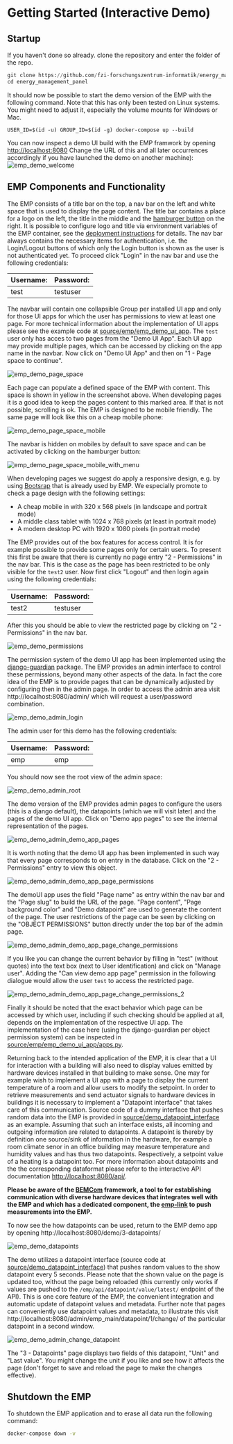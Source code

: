 # Getting Started (Interactive Demo)

## Startup

If you haven't done so already. clone the repository and enter the folder of the repo.

```python
git clone https://github.com/fzi-forschungszentrum-informatik/energy_management_panel.git
cd energy_management_panel
```

It should now be possible to start the demo version of the EMP with the following command. Note that this has only been tested on Linux systems. You might need to adjust it, especially the volume mounts for Windows or Mac.

```
USER_ID=$(id -u) GROUP_ID=$(id -g) docker-compose up --build
```

You can now inspect a demo UI build with the EMP framwork by opening [http://localhost:8080](http://localhost:8080) Change the URL of this and all later occurrences accordingly if you have launched the demo on another machine):
![emp_demo_welcome](./imgs/emp_demo_welcome.png)

## EMP Components and Functionality

The EMP consists of a title bar on the top, a nav bar on the left and white space that is used to display the page content. The title bar contains a place for a logo on the left, the title in the middle and the [hamburger button](https://en.wikipedia.org/wiki/Hamburger_button) on the right. It is possible to configure logo and title via environment variables of the EMP container,  see the [deployment  instructions](./Deployment.md) for details. The nav bar always contains the necessary items for authentication, i.e. the Login/Logout buttons of which only the Login button is shown as the user is not authenticated yet. To proceed click "Login" in the nav bar and use the following credentials:

| Username: | Password: |
| --------- | --------- |
| test      | testuser  |

The navbar will contain one collapsible Group per installed UI app and only for those UI apps for which the user has permissions to view at least one page. For more technical information about the implementation of UI apps please see the example code at [source/emp/emp_demo_ui_app](../source/emp/emp_demo_ui_app/). The `test`  user only has acces to two pages from the "Demo UI App". Each UI app may provide multiple pages, which can be accessed by clicking on the app name in the navbar. Now click on "Demo UI App" and then on "1 - Page space to continue".

![emp_demo_page_space](./imgs/emp_demo_page_space.png)

Each page can populate a defined space of the EMP with content. This space is shown in yellow in the screenshot above. When developing pages it is a good idea to keep the pages content to this marked area. If that is not possible, scrolling is ok. 
The EMP is designed to be mobile friendly. The same page will look like this on a cheap mobile phone:

<img src="./imgs/emp_demo_page_space_mobile.png" alt="emp_demo_page_space_mobile"/>

The navbar is hidden on mobiles by default to save space and can be activated by clicking on the hamburger button:

<img src="./imgs/emp_demo_page_space_mobile_with_menu.png" alt="emp_demo_page_space_mobile_with_menu"/>

When developing pages we suggest do apply a responsive design, e.g. by using [Bootsrap](https://github.com/twbs/bootstrap) that is already used by EMP. We especially promote to check a page design with the following settings:

* A cheap mobile in with 320 x 568 pixels (in landscape and portrait mode)
* A middle class tablet with 1024 x 768 pixels (at least in portrait mode)
* A modern desktop PC with 1920 x 1080 pixels (in portrait mode)

The EMP provides out of the box features for access control. It is for example possible to provide some pages only for certain users. To present this first be aware that there is currently no page entry "2 - Permissions" in the nav bar. This is the case as the page has been restricted to be only visible for the `test2` user. Now first click "Logout" and then login again using the following credentials:

| Username: | Password: |
| --------- | ---- |
| test2 | testuser |

After this you should be able to view the restricted page by clicking on "2 - Permissions" in the nav bar.

![emp_demo_permissions](./imgs/emp_demo_permissions.png)

The permission system of the demo UI app has been implemented using the [django-guardian](https://github.com/django-guardian/django-guardian) package. The EMP provides an admin interface to control these permissions, beyond many other aspects of the data. In fact the core idea of the EMP is to provide pages that can be dynamically adjusted by configuring then in the admin page. In order to access the admin area visit http://localhost:8080/admin/ which will request a user/password combination.

![emp_demo_admin_login](./imgs/emp_demo_admin_login.png)

The admin user for this demo has the following credentials:

| Username: | Password: |
| --------- | --------- |
| emp       | emp       |

You should now see the root view of the admin space:

![emp_demo_admin_root](./imgs/emp_demo_admin_root.png)

The demo version of the EMP provides admin pages to configure the users (this is a django default), the datapoints (which we will visit later) and the pages of the demo UI app. Click on "Demo app pages" to see the internal representation of the pages.

![emp_demo_admin_demo_app_pages](./imgs/emp_demo_admin_demo_app_pages.png)

 It is worth noting that the demo UI app has been implemented in such way that every page corresponds to on entry in the database. Click on the "2 - Permissions" entry to view this object.

![emp_demo_admin_demo_app_page_permissions](./imgs/emp_demo_admin_demo_app_page_permissions.png)

The demoUI app uses the field "Page name" as entry within the nav bar and the "Page slug" to build the URL of the page. "Page content", "Page background color" and "Demo datapoint" are used to generate the content of the page. The user restrictions of the page can be seen by clicking on the "OBJECT PERMISSIONS" button directly under the top bar of the admin page.

![emp_demo_admin_demo_app_page_change_permissions](./imgs/emp_demo_admin_demo_app_page_change_permissions.png)

If you like you can change the current behavior by filling in "test" (without quotes) into the text box (next to User identification) and click on "Manage user". Adding the "Can view demo app page" permission in the following dialogue would allow the user `test` to access the restricted page.

![emp_demo_admin_demo_app_page_change_permissions_2](./imgs/emp_demo_admin_demo_app_page_change_permissions_2.png) 

Finally it should be noted that the exact behavior which page can be accessed by which user, including if such checking should be applied at all, depends on the implementation of the respective UI app. The implementation of the case here (using the django-guardian per object permission system) can be inspected in [source/emp/emp_demo_ui_app/apps.py](../source/emp/emp_demo_ui_app/apps.py).

Returning back to the intended application of the EMP, it is clear that a UI for interaction with a building will also need to display values emitted by hardware devices installed in that building to make sense. One may for example wish to implement a UI app with a page to display the current temperature of a room and allow users to modify the setpoint. In order to retrieve measurements and send actuator signals to hardware devices in buildings it is necessary to implement a "Datapoint interface" that takes care of this communication. Source code of a dummy interface that pushes random data into the EMP is provided in [source/demo_datapoint_interface](../source/demo_datapoint_interface) as an example. Assuming that such an interface exists, all incoming and outgoing information are related to datapoints. A datapoint is thereby by definition one source/sink of information in the hardware, for example a room climate senor in an office building may measure temperature and humidity values and has thus two datapoints. Respectively, a setpoint value of a heating is a datapoint too. For more information about datapoints and the the corresponding dataformat please refer to the interactive API documentation [http://localhost:8080/api/](http://localhost:8080/api/).

**Please be aware of the [BEMCom](https://bemcom.readthedocs.io/en/latest/) framework, a tool to for establishing communication with diverse hardware devices that integrates well with the EMP and which has a dedicated component, the [emp-link](https://bemcom.readthedocs.io/en/latest/05_service_reference.html#emp-link) to push measurements into the EMP.** 

To now see the how datapoints can be used, return to the EMP demo app by opening http://localhost:8080/demo/3-datapoints/

![emp_demo_datapoints](./imgs/emp_demo_datapoints.png)

The demo utilizes a datapoint interface (source code at [source/demo_datapoint_interface](../source/demo_datapoint_interface/)) that pushes random values to the show datapoint every 5 seconds. Please note that the shown value on the page is updated too, without the page being reloaded (this currently only works if values are pushed to the `/emp/api/datapoint/value/latest/` endpoint of the API). This is one core feature of the EMP, the convenient integration and automatic update of datapoint values and metadata. Further note that pages can conveniently use datapoint values and metadata, to illustrate this visit http://localhost:8080/admin/emp_main/datapoint/1/change/ of the particular datapoint in a second window.

![emp_demo_admin_change_datapoint](./imgs/emp_demo_admin_change_datapoint.png)

The "3 - Datapoints" page displays two fields of this datapoint, "Unit" and "Last value". You might change the unit if you like and see how it affects the page (don't forget to save and reload the page to make the changes effective).

## Shutdown the EMP

To shutdown the EMP application and to erase all data run the following command:

```bash
docker-compose down -v
```

